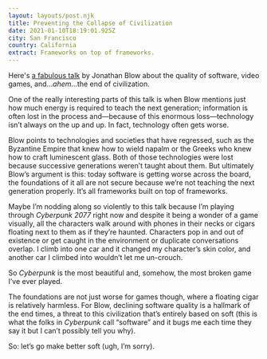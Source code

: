 ```yaml
---
layout: layouts/post.njk
title: Preventing the Collapse of Civilization
date: 2021-01-10T18:19:01.925Z
city: San Francisco
country: California
extract: Frameworks on top of frameworks.
---
```


Here's [a fabulous talk](https://youtu.be/ZSRHeXYDLko) by Jonathan Blow about the quality of software, video games, and..._ahem_...the end of civilization.

One of the really interesting parts of this talk is when Blow mentions just how much energy is required to teach the next generation; information is often lost in the process and—because of this enormous loss—technology isn’t always on the up and up. In fact, technology often gets worse.

Blow points to technologies and societies that have regressed, such as the Byzantine Empire that knew how to wield napalm or the Greeks who knew how to craft luminescent glass. Both of those technologies were lost because successive generations weren’t taught about them. But ultimately Blow’s argument is this: today software is getting worse across the board, the foundations of it all are not secure because we’re not teaching the next generation properly. It’s all frameworks built on top of frameworks.

Maybe I’m nodding along so violently to this talk because I’m playing through _Cyberpunk 2077_ right now and despite it being a wonder of a game visually, all the characters walk around with phones in their necks or cigars floating next to them as if they’re haunted. Characters pop in and out of existence or get caught in the environment or duplicate conversations overlap. I climb into one car and it changed my character’s skin color, and another car I climbed into wouldn’t let me un-crouch.

So _Cyberpunk_ is the most beautiful and, somehow, the most broken game I’ve ever played.

The foundations are not just worse for games though, where a floating cigar is relatively harmless. For Blow, declining software quality is a hallmark of the end times, a threat to this civilization that’s entirely based on soft (this is what the folks in _Cyberpunk_ call “software” and it bugs me each time they say it but I can’t possibly tell you why).

So: let’s go make better soft (ugh, I’m sorry).
